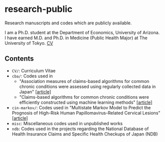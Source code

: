 # research-public
Research manuscripts and codes which are publicly available.

I am a Ph.D. student at the Department of Economics, University of Arizona. I have earned M.D. and Ph.D. in Medicine (Public Health Major) at The University of Tokyo.
[CV](https://github.com/harakonan/research-public/blob/master/CV/CV_KH.pdf)

## Contents

- `CV/`: Curriculum Vitae
- `cba/`: Codes used in 
	- "Association measures of claims-based algorithms for common chronic conditions were assessed using regularly collected data in Japan" [[article]](https://doi.org/10.1016/j.jclinepi.2018.03.004)
	- "Claims-based algorithms for common chronic conditions were efficiently constructed using machine learning methods" [[article]](https://journals.plos.org/plosone/article?id=10.1371/journal.pone.0254394)
- `cin-markov/`: Codes used in "Multistate Markov Model to Predict the Prognosis of High-Risk Human Papillomavirus-Related Cervical Lesions" [[article]](https://www.mdpi.com/2072-6694/12/2/270)
- `misc`: Miscellaneous codes used in unpublished works
- `ndb`: Codes used in the projects regarding the National Database of Health Insurance Claims and Specific Health Checkups of Japan (NDB)